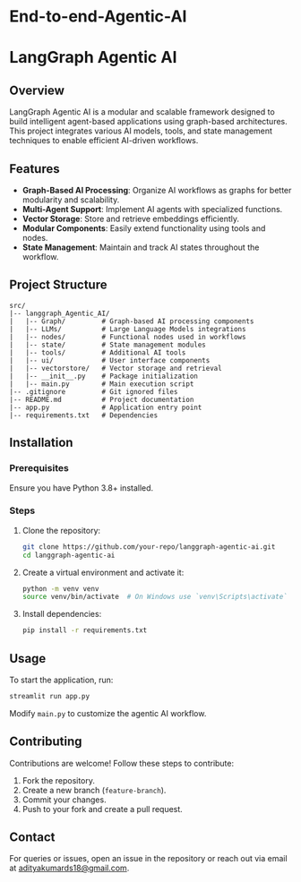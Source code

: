 # End-to-end-Agentic-AI

# LangGraph Agentic AI

## Overview
LangGraph Agentic AI is a modular and scalable framework designed to build intelligent agent-based applications using graph-based architectures. This project integrates various AI models, tools, and state management techniques to enable efficient AI-driven workflows.

## Features
- **Graph-Based AI Processing**: Organize AI workflows as graphs for better modularity and scalability.
- **Multi-Agent Support**: Implement AI agents with specialized functions.
- **Vector Storage**: Store and retrieve embeddings efficiently.
- **Modular Components**: Easily extend functionality using tools and nodes.
- **State Management**: Maintain and track AI states throughout the workflow.

## Project Structure
```
src/
|-- langgraph_Agentic_AI/
|   |-- Graph/         # Graph-based AI processing components
|   |-- LLMs/          # Large Language Models integrations
|   |-- nodes/         # Functional nodes used in workflows
|   |-- state/         # State management modules
|   |-- tools/         # Additional AI tools
|   |-- ui/            # User interface components
|   |-- vectorstore/   # Vector storage and retrieval
|   |-- __init__.py    # Package initialization
|   |-- main.py        # Main execution script
|-- .gitignore         # Git ignored files
|-- README.md          # Project documentation
|-- app.py             # Application entry point
|-- requirements.txt   # Dependencies
```

## Installation
### Prerequisites
Ensure you have Python 3.8+ installed.

### Steps
1. Clone the repository:
   ```sh
   git clone https://github.com/your-repo/langgraph-agentic-ai.git
   cd langgraph-agentic-ai
   ```
2. Create a virtual environment and activate it:
   ```sh
   python -m venv venv
   source venv/bin/activate  # On Windows use `venv\Scripts\activate`
   ```
3. Install dependencies:
   ```sh
   pip install -r requirements.txt
   ```

## Usage
To start the application, run:
```sh
streamlit run app.py
```
Modify `main.py` to customize the agentic AI workflow.

## Contributing
Contributions are welcome! Follow these steps to contribute:
1. Fork the repository.
2. Create a new branch (`feature-branch`).
3. Commit your changes.
4. Push to your fork and create a pull request.

## Contact
For queries or issues, open an issue in the repository or reach out via email at adityakumards18@gmail.com.


